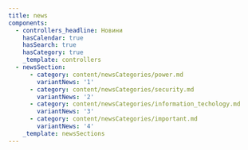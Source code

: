 ```yaml
---
title: news
components:
  - controllers_headline: Новини
    hasCalendar: true
    hasSearch: true
    hasCategory: true
    _template: controllers
  - newsSection:
      - category: content/newsCategories/power.md
        variantNews: '1'
      - category: content/newsCategories/security.md
        variantNews: '2'
      - category: content/newsCategories/information_techology.md
        variantNews: '3'
      - category: content/newsCategories/important.md
        variantNews: '4'
    _template: newsSections
---
```


